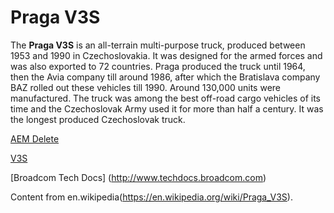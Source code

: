 # Praga V3S

The **Praga V3S** is an all-terrain multi-purpose truck, produced between 1953 and 1990 in Czechoslovakia. It was designed for the armed forces and was also exported to 72 countries. Praga produced the truck until 1964, then the Avia company till around 1986, after which the Bratislava company BAZ rolled out these vehicles till 1990. Around 130,000 units were manufactured. The truck was among the best off-road cargo vehicles of its time and the Czechoslovak Army used it for more than half a century. It was the longest produced Czechoslovak truck.

[AEM Delete](images/delete.png)

[V3S](images/v3s.png)

[Broadcom Tech Docs] (http://www.techdocs.broadcom.com)

Content from en.wikipedia(https://en.wikipedia.org/wiki/Praga_V3S).

